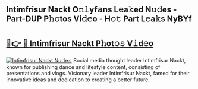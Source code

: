 ## Intimfrisur Nackt O𝚗𝚕yf𝚊ns L𝚎a𝚔ed N𝚞𝚍es - Part-DUP P𝚑𝚘tos Vi𝚍𝚎o - H𝚘𝚝 Part L𝚎a𝚔s NyBYf

# <h2><a href="http://kfbbz1.oniu.top/?m=Intimfrisur+Nackt">🔗👉 🔴 Intimfrisur Nackt P𝚑ot𝚘𝚜 V𝚒d𝚎o</a></h2>

[![Intimfrisur Nackt Nu𝚍e𝚜](https://i.imgur.com/0qMVB7G.gif)](http://kfbbz1.oniu.top/?m=Intimfrisur+Nackt)
Social media thought leader Intimfrisur Nackt, known for publishing dance and lifestyle content, consisting of presentations and vlogs. Visionary leader Intimfrisur Nackt, famed for their innovative ideas and dedication to creating a better future.  
